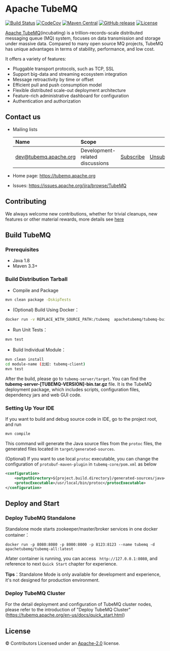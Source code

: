 # Apache TubeMQ
[![Build Status](https://travis-ci.org/apache/incubator-tubemq.svg?branch=master)](https://travis-ci.org/apache/incubator-tubemq)
[![CodeCov](https://codecov.io/gh/apache/incubator-tubemq/branch/master/graph/badge.svg)](https://codecov.io/gh/apache/incubator-tubemq)
[![Maven Central](https://maven-badges.herokuapp.com/maven-central/org.apache.tubemq/tubemq/badge.svg)](http://search.maven.org/#search%7Cga%7C1%7Corg.apache.tubemq)
[![GitHub release](https://img.shields.io/badge/release-download-orange.svg)](https://tubemq.apache.org/en-us/docs/download/download.html)
[![License](https://img.shields.io/badge/license-Apache%202-4EB1BA.svg)](https://www.apache.org/licenses/LICENSE-2.0.html)

[Apache TubeMQ](https://tubemq.apache.org)(incubating) is a trillion-records-scale distributed messaging queue (MQ) system, focuses on data transmission and storage under massive data. Compared to many open source MQ projects, TubeMQ has unique advantages in terms of stability, performance, and low cost.

It offers a variety of features:

* Pluggable transport protocols, such as TCP, SSL
* Support big-data and streaming ecosystem integration
* Message retroactivity by time or offset
* Efficient pull and push consumption model
* Flexible distributed scale-out deployment architecture
* Feature-rich administrative dashboard for configuration
* Authentication and authorization


## Contact us

- Mailing lists

    | Name                                                                          | Scope                           |                                                                 |                                                                     |                                                                              |
    |:------------------------------------------------------------------------------|:--------------------------------|:----------------------------------------------------------------|:--------------------------------------------------------------------|:-----------------------------------------------------------------------------|
    | [dev@tubemq.apache.org](mailto:dev@tubemq.apache.org)     | Development-related discussions | [Subscribe](mailto:dev-subscribe@tubemq.apache.org)   | [Unsubscribe](mailto:dev-unsubscribe@tubemq.apache.org)   | [Archives](http://mail-archives.apache.org/mod_mbox/tubemq-dev/)   |

- Home page: https://tubemq.apache.org
- Issues: https://issues.apache.org/jira/browse/TubeMQ


## Contributing

We always welcome new contributions, whether for trivial cleanups, new features or other material rewards, more details see [here](https://tubemq.apache.org/en-us/docs/development/how-to-contribute.html) 



## Build TubeMQ

### Prerequisites

- Java 1.8
- Maven 3.3+

### Build Distribution Tarball

- Compile and Package
```bash
mvn clean package -DskipTests
```
- (Optional) Build Using Docker：
```bash
docker run -v REPLACE_WITH_SOURCE_PATH:/tubemq  apachetubemq/tubemq-build clean package -DskipTests
```
- Run Unit Tests：
```bash
mvn test
```
- Build Individual Module：
```bash
mvn clean install
cd module-name (比如: tubemq-client)
mvn test
```
After the build, please go to `tubemq-server/target`. You can find the
**tubemq-server-[TUBEMQ-VERSION]-bin.tar.gz** file. It is the TubeMQ deployment package, which includes
scripts, configuration files, dependency jars and web GUI code.

### Setting Up Your IDE

If you want to build and debug source code in IDE, go to the project root, and run

```bash
mvn compile
```

This command will generate the Java source files from the `protoc` files, the generated files located in `target/generated-sources`.

(Optional) If you want to use local `protoc` executable, you can change the configuration of `protobuf-maven-plugin` in `tubemq-core/pom.xml` as below

```xml
<configuration>
    <outputDirectory>${project.build.directory}/generated-sources/java</outputDirectory>
    <protocExecutable>/usr/local/bin/protoc</protocExecutable>
</configuration>
```

## Deploy and Start

### Deploy TubeMQ Standalone
Standalone mode starts zookeeper/master/broker services in one docker container：
```
docker run -p 8080:8080 -p 8000:8000 -p 8123:8123 --name tubemq -d apachetubemq/tubemq-all:latest
```
Afater container is running, you can access ` http://127.0.0.1:8080`, and reference to next `Quick Start` chapter for experience.

**Tips**：Standalone Mode is only available for development and experience, it's not designed for production environment.


### Deploy TubeMQ Cluster
For the detail deployment and configuration of TubeMQ cluster nodes, please refer to the introduction of "Deploy TubeMQ Cluster" (https://tubemq.apache.org/en-us/docs/quick_start.html)



## License

© Contributors Licensed under an [Apache-2.0](LICENSE) license.


